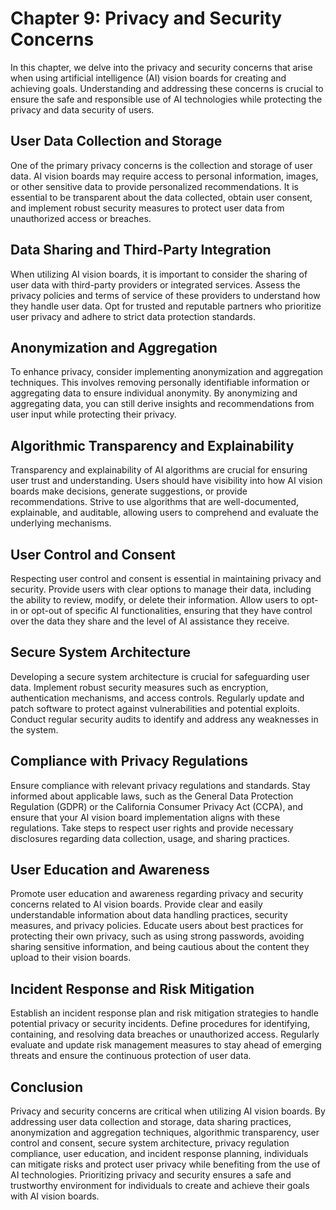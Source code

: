 Chapter 9: Privacy and Security Concerns
========================================

In this chapter, we delve into the privacy and security concerns that arise when using artificial intelligence (AI) vision boards for creating and achieving goals. Understanding and addressing these concerns is crucial to ensure the safe and responsible use of AI technologies while protecting the privacy and data security of users.

User Data Collection and Storage
--------------------------------

One of the primary privacy concerns is the collection and storage of user data. AI vision boards may require access to personal information, images, or other sensitive data to provide personalized recommendations. It is essential to be transparent about the data collected, obtain user consent, and implement robust security measures to protect user data from unauthorized access or breaches.

Data Sharing and Third-Party Integration
----------------------------------------

When utilizing AI vision boards, it is important to consider the sharing of user data with third-party providers or integrated services. Assess the privacy policies and terms of service of these providers to understand how they handle user data. Opt for trusted and reputable partners who prioritize user privacy and adhere to strict data protection standards.

Anonymization and Aggregation
-----------------------------

To enhance privacy, consider implementing anonymization and aggregation techniques. This involves removing personally identifiable information or aggregating data to ensure individual anonymity. By anonymizing and aggregating data, you can still derive insights and recommendations from user input while protecting their privacy.

Algorithmic Transparency and Explainability
-------------------------------------------

Transparency and explainability of AI algorithms are crucial for ensuring user trust and understanding. Users should have visibility into how AI vision boards make decisions, generate suggestions, or provide recommendations. Strive to use algorithms that are well-documented, explainable, and auditable, allowing users to comprehend and evaluate the underlying mechanisms.

User Control and Consent
------------------------

Respecting user control and consent is essential in maintaining privacy and security. Provide users with clear options to manage their data, including the ability to review, modify, or delete their information. Allow users to opt-in or opt-out of specific AI functionalities, ensuring that they have control over the data they share and the level of AI assistance they receive.

Secure System Architecture
--------------------------

Developing a secure system architecture is crucial for safeguarding user data. Implement robust security measures such as encryption, authentication mechanisms, and access controls. Regularly update and patch software to protect against vulnerabilities and potential exploits. Conduct regular security audits to identify and address any weaknesses in the system.

Compliance with Privacy Regulations
-----------------------------------

Ensure compliance with relevant privacy regulations and standards. Stay informed about applicable laws, such as the General Data Protection Regulation (GDPR) or the California Consumer Privacy Act (CCPA), and ensure that your AI vision board implementation aligns with these regulations. Take steps to respect user rights and provide necessary disclosures regarding data collection, usage, and sharing practices.

User Education and Awareness
----------------------------

Promote user education and awareness regarding privacy and security concerns related to AI vision boards. Provide clear and easily understandable information about data handling practices, security measures, and privacy policies. Educate users about best practices for protecting their own privacy, such as using strong passwords, avoiding sharing sensitive information, and being cautious about the content they upload to their vision boards.

Incident Response and Risk Mitigation
-------------------------------------

Establish an incident response plan and risk mitigation strategies to handle potential privacy or security incidents. Define procedures for identifying, containing, and resolving data breaches or unauthorized access. Regularly evaluate and update risk management measures to stay ahead of emerging threats and ensure the continuous protection of user data.

Conclusion
----------

Privacy and security concerns are critical when utilizing AI vision boards. By addressing user data collection and storage, data sharing practices, anonymization and aggregation techniques, algorithmic transparency, user control and consent, secure system architecture, privacy regulation compliance, user education, and incident response planning, individuals can mitigate risks and protect user privacy while benefiting from the use of AI technologies. Prioritizing privacy and security ensures a safe and trustworthy environment for individuals to create and achieve their goals with AI vision boards.
